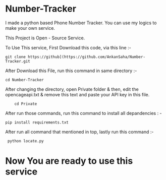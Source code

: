# Number-Tracker
I made a python based Phone Number Tracker. You can use my logics to make your own service.

This Project is Open - Source Service.

To Use This service, First Download this code, via this line :- 

    git clone https://github](https://github.com/AnkanSaha/Number-Tracker.git
    
 After Download this File, run this command in same directory :- 
 
    cd Number-Tracker
    
After changing the directory, open Private folder & then, edit the opencageapi.txt & remove this text and paste your API key in this file.

        cd Private

After run those commands, run this command to install all depandencies : -

    pip install requirements.txt
    
 After run all command that mentioned in top, lastly run this command :- 
 
     python locate.py
     
# Now You are ready to use this service
